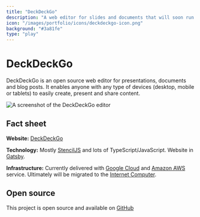 ```yaml
---
title: "DeckDeckGo"
description: "A web editor for slides and documents that will soon run on the blockchain network of the DFINITY foundation."
icon: "/images/portfolio/icons/deckdeckgo-icon.png"
background: "#3a81fe"
type: "play"
---
```


# DeckDeckGo

DeckDeckGo is an open source web editor for presentations, documents and blog posts. It enables anyone with any type of devices (desktop, mobile or tablets) to easily create, present and share content.

![A screenshot of the DeckDeckGo editor](/images/portfolio/screenshots/deckdeckgo.webp)

## Fact sheet

**Website:** [DeckDeckGo](https://deckdeckgo.com/)

**Technology:** Mostly [StencilJS](https://stenciljs.com/) and lots of TypeScript/JavaScript. Website in [Gatsby](https://www.gatsbyjs.com/).

**Infrastructure:** Currently delivered with [Google Cloud](https://firebase.google.com/) and [Amazon AWS](https://aws.amazon.com/) service. Ultimately will be migrated to the [Internet Computer](https://internetcomputer.org/).

## Open source

This project is open source and available on [GitHub](https://github.com/deckgo/deckdeckgo)
